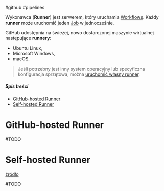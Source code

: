 #github #pipelines

Wykonawca (**Runner**) jest serwerem, który uruchamia [Workflows](Workflow.md). Każdy **runner** może uruchomić jeden [Job](Job.md) w jednocześnie.

GitHub udostępnia na świeżej, nowo dostarczonej maszynie wirtualnej następujące **runnery**:

- Ubuntu Linux,
- Microsoft Windows,
- macOS.

> Jeśli potrzebny jest inny system operacyjny lub specyficzna konfiguracja sprzętowa, można [uruchomić własny runner](#Hostowanie%20własnych%20runnerów).

##### Spis treści

- [GitHub-hosted Runner](#github-hosted-runner)
- [Self-hosted Runner](#self-hosted-runner)

# GitHub-hosted Runner

#TODO

# Self-hosted Runner

[źródło](https://docs.github.com/en/actions/hosting-your-own-runners)

#TODO
